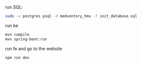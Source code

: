 run SQL:
```bash
sudo -u postgres psql -d medventory_hmu -f init_database.sql
```
run be
```bash
mvn compile
mvn spring-boot:run
```
run fe and go to the website
```bash
npm run dev
```